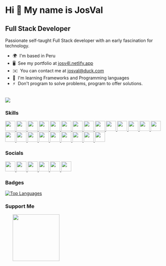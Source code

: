 # Hi 👋 My name is JosVal

## Full Stack Developer

Passionate self-taught Full Stack developer with an early fascination for technology.

-  🌍  I'm based in Peru
-  🖥️  See my portfolio at [josv4l.netlify.app](http://josv4l.netlify.app/)
-  ✉️  You can contact me at [josval@duck.com](mailto:josval@duck.com)
-  🧠  I'm learning Frameworks and Programming languages
-  ⚡  Don't program to solve problems, program to offer solutions.
   <br /><br />

<a href="https://www.twitch.tv/heyy_josval" target="_blank" rel="noreferrer"><img
src="https://img.shields.io/twitch/status/heyy_josval?logo=twitchsx&style=for-the-badge&color=a855f7&labelColor=1c1917&label=TWITCH+STATUS" /></a>

### Skills

<p align="left">
<a href="https://developer.mozilla.org/en-US/docs/Web/JavaScript" target="_blank" rel="noreferrer">
   <picture>
      <source media="(prefers-color-scheme: dark)" srcset="https://raw.githubusercontent.com/danielcranney/readme-generator/main/public/icons/skills/javascript-colored.svg" />
      <source media="(prefers-color-scheme: light)" srcset="https://raw.githubusercontent.com/danielcranney/readme-generator/main/public/icons/skills/javascript-colored.svg" />
      <img src="https://raw.githubusercontent.com/danielcranney/readme-generator/main/public/icons/skills/javascript-colored.svg" width="32" height="32" />
   </picture>
</a>
<a href="https://learn.microsoft.com/en-us/cpp/?view=msvc-170" target="_blank" rel="noreferrer">
   <picture>
      <source media="(prefers-color-scheme: dark)" srcset="https://raw.githubusercontent.com/danielcranney/readme-generator/main/public/icons/skills/cplusplus-colored.svg" />
      <source media="(prefers-color-scheme: light)" srcset="https://raw.githubusercontent.com/danielcranney/readme-generator/main/public/icons/skills/cplusplus-colored.svg" />
      <img src="https://raw.githubusercontent.com/danielcranney/readme-generator/main/public/icons/skills/cplusplus-colored.svg" width="32" height="32" />
   </picture>
</a>
<a href="https://www.python.org/" target="_blank" rel="noreferrer">
   <picture>
      <source media="(prefers-color-scheme: dark)" srcset="https://raw.githubusercontent.com/danielcranney/readme-generator/main/public/icons/skills/python-colored.svg" />
      <source media="(prefers-color-scheme: light)" srcset="https://raw.githubusercontent.com/danielcranney/readme-generator/main/public/icons/skills/python-colored.svg" />
      <img src="https://raw.githubusercontent.com/danielcranney/readme-generator/main/public/icons/skills/python-colored.svg" width="32" height="32" />
   </picture>
</a>
<a href="https://git-scm.com/" target="_blank" rel="noreferrer">
   <picture>
      <source media="(prefers-color-scheme: dark)" srcset="https://raw.githubusercontent.com/danielcranney/readme-generator/main/public/icons/skills/git-colored.svg" />
      <source media="(prefers-color-scheme: light)" srcset="https://raw.githubusercontent.com/danielcranney/readme-generator/main/public/icons/skills/git-colored.svg" />
      <img src="https://raw.githubusercontent.com/danielcranney/readme-generator/main/public/icons/skills/git-colored.svg" width="32" height="32" />
   </picture>
</a>
<a href="https://developer.mozilla.org/en-US/docs/Glossary/HTML5" target="_blank" rel="noreferrer">
   <picture>
      <source media="(prefers-color-scheme: dark)" srcset="https://raw.githubusercontent.com/danielcranney/readme-generator/main/public/icons/skills/html5-colored.svg" />
      <source media="(prefers-color-scheme: light)" srcset="https://raw.githubusercontent.com/danielcranney/readme-generator/main/public/icons/skills/html5-colored.svg" />
      <img src="https://raw.githubusercontent.com/danielcranney/readme-generator/main/public/icons/skills/html5-colored.svg" width="32" height="32" />
   </picture>
</a>
<a href="https://www.w3.org/TR/CSS/#css" target="_blank" rel="noreferrer">
   <picture>
      <source media="(prefers-color-scheme: dark)" srcset="https://raw.githubusercontent.com/danielcranney/readme-generator/main/public/icons/skills/css3-colored.svg" />
      <source media="(prefers-color-scheme: light)" srcset="https://raw.githubusercontent.com/danielcranney/readme-generator/main/public/icons/skills/css3-colored.svg" />
      <img src="https://raw.githubusercontent.com/danielcranney/readme-generator/main/public/icons/skills/css3-colored.svg" width="32" height="32" />
   </picture>
</a>
<a href="https://react.dev/" target="_blank" rel="noreferrer">
   <picture>
      <source media="(prefers-color-scheme: dark)" srcset="https://raw.githubusercontent.com/danielcranney/readme-generator/main/public/icons/skills/react-colored.svg" />
      <source media="(prefers-color-scheme: light)" srcset="https://raw.githubusercontent.com/danielcranney/readme-generator/main/public/icons/skills/react-colored.svg" />
      <img src="https://raw.githubusercontent.com/danielcranney/readme-generator/main/public/icons/skills/react-colored.svg" width="32" height="32" />
   </picture>
</a>
<a href="https://svelte.dev/" target="_blank" rel="noreferrer">
   <picture>
      <source media="(prefers-color-scheme: dark)" srcset="https://raw.githubusercontent.com/danielcranney/readme-generator/main/public/icons/skills/svelte-colored.svg" />
      <source media="(prefers-color-scheme: light)" srcset="https://raw.githubusercontent.com/danielcranney/readme-generator/main/public/icons/skills/svelte-colored.svg" />
      <img src="https://raw.githubusercontent.com/danielcranney/readme-generator/main/public/icons/skills/svelte-colored.svg" width="32" height="32" />
   </picture>
</a>
<a href="https://chakra-ui.com/" target="_blank" rel="noreferrer">
   <picture>
      <source media="(prefers-color-scheme: dark)" srcset="https://raw.githubusercontent.com/danielcranney/readme-generator/main/public/icons/skills/chakra-colored.svg" />
      <source media="(prefers-color-scheme: light)" srcset="https://raw.githubusercontent.com/danielcranney/readme-generator/main/public/icons/skills/chakra-colored.svg" />
      <img src="https://raw.githubusercontent.com/danielcranney/readme-generator/main/public/icons/skills/chakra-colored.svg" width="32" height="32" />
   </picture>
</a>
<a href="https://tailwindcss.com/" target="_blank" rel="noreferrer">
   <picture>
      <source media="(prefers-color-scheme: dark)" srcset="https://raw.githubusercontent.com/danielcranney/readme-generator/main/public/icons/skills/tailwindcss-colored.svg" />
      <source media="(prefers-color-scheme: light)" srcset="https://raw.githubusercontent.com/danielcranney/readme-generator/main/public/icons/skills/tailwindcss-colored.svg" />
      <img src="https://raw.githubusercontent.com/danielcranney/readme-generator/main/public/icons/skills/tailwindcss-colored.svg" width="32" height="32" />
   </picture>
</a>
<a href="https://mui.com/" target="_blank" rel="noreferrer">
   <picture>
      <source media="(prefers-color-scheme: dark)" srcset="https://raw.githubusercontent.com/danielcranney/readme-generator/main/public/icons/skills/materialui-colored.svg" />
      <source media="(prefers-color-scheme: light)" srcset="https://raw.githubusercontent.com/danielcranney/readme-generator/main/public/icons/skills/materialui-colored.svgg" />
      <img src="https://raw.githubusercontent.com/danielcranney/readme-generator/main/public/icons/skills/materialui-colored.svg" width="32" height="32" />
   </picture>
</a>
<a href="https://getbootstrap.com/" target="_blank" rel="noreferrer">
   <picture>
      <source media="(prefers-color-scheme: dark)" srcset="https://raw.githubusercontent.com/danielcranney/readme-generator/main/public/icons/skills/bootstrap-colored.svg" />
      <source media="(prefers-color-scheme: light)" srcset="https://raw.githubusercontent.com/danielcranney/readme-generator/main/public/icons/skills/bootstrap-colored.svg" />
      <img src="https://raw.githubusercontent.com/danielcranney/readme-generator/main/public/icons/skills/bootstrap-colored.svg" width="32" height="32" />
   </picture>
</a>
<a href="https://sass-lang.com/" target="_blank" rel="noreferrer">
   <picture>
      <source media="(prefers-color-scheme: dark)" srcset="https://raw.githubusercontent.com/danielcranney/readme-generator/main/public/icons/skills/sass-colored.svg" />
      <source media="(prefers-color-scheme: light)" srcset="https://raw.githubusercontent.com/danielcranney/readme-generator/main/public/icons/skills/sass-colored.svg" />
      <img src="https://raw.githubusercontent.com/danielcranney/readme-generator/main/public/icons/skills/sass-colored.svg" width="32" height="32" />
   </picture>
</a>
<a href="https://vitejs.dev/" target="_blank" rel="noreferrer">
   <picture>
      <source media="(prefers-color-scheme: dark)" srcset="https://raw.githubusercontent.com/danielcranney/readme-generator/main/public/icons/skills/vite-colored.svg" />
      <source media="(prefers-color-scheme: light)" srcset="https://raw.githubusercontent.com/danielcranney/readme-generator/main/public/icons/skills/vite-colored.svg" />
      <img src="https://raw.githubusercontent.com/danielcranney/readme-generator/main/public/icons/skills/vite-colored.svg" width="32" height="32" />
   </picture>
</a>
<a href="https://nextjs.org/docs" target="_blank" rel="noreferrer">
   <picture>
      <source media="(prefers-color-scheme: dark)" srcset="https://raw.githubusercontent.com/danielcranney/readme-generator/main/public/icons/skills/nextjs-colored.svg" />
      <source media="(prefers-color-scheme: light)" srcset="https://raw.githubusercontent.com/danielcranney/readme-generator/main/public/icons/skills/nextjs-colored.svg" />
      <img src="https://raw.githubusercontent.com/danielcranney/readme-generator/main/public/icons/skills/nextjs-colored.svg" width="32" height="32" />
   </picture>
</a>
<a href="https://nodejs.org/en" target="_blank" rel="noreferrer">
   <picture>
      <source media="(prefers-color-scheme: dark)" srcset="https://raw.githubusercontent.com/danielcranney/readme-generator/main/public/icons/skills/nodejs-colored.svg" />
      <source media="(prefers-color-scheme: light)" srcset="https://raw.githubusercontent.com/danielcranney/readme-generator/main/public/icons/skills/nodejs-colored.svg" />
      <img src="https://raw.githubusercontent.com/danielcranney/readme-generator/main/public/icons/skills/nodejs-colored.svg" width="32" height="32" />
   </picture>
</a>
<a href="https://www.mongodb.com/" target="_blank" rel="noreferrer">
   <picture>
      <source media="(prefers-color-scheme: dark)" srcset="https://raw.githubusercontent.com/danielcranney/readme-generator/main/public/icons/skills/mongodb-colored.svg" />
      <source media="(prefers-color-scheme: light)" srcset="https://raw.githubusercontent.com/danielcranney/readme-generator/main/public/icons/skills/mongodb-colored.svg" />
      <img src="https://raw.githubusercontent.com/danielcranney/readme-generator/main/public/icons/skills/mongodb-colored.svg" width="32" height="32" />
   </picture>
</a>
<a href="https://firebase.google.com/" target="_blank" rel="noreferrer">
   <picture>
      <source media="(prefers-color-scheme: dark)" srcset="https://raw.githubusercontent.com/danielcranney/readme-generator/main/public/icons/skills/firebase-colored.svg" />
      <source media="(prefers-color-scheme: light)" srcset="https://raw.githubusercontent.com/danielcranney/readme-generator/main/public/icons/skills/firebase-colored.svg" />
      <img src="https://raw.githubusercontent.com/danielcranney/readme-generator/main/public/icons/skills/firebase-colored.svg" width="32" height="32" />
   </picture>
</a>
<a href="https://expressjs.com/" target="_blank" rel="noreferrer">
   <picture>
      <source media="(prefers-color-scheme: dark)" srcset="https://raw.githubusercontent.com/danielcranney/readme-generator/main/public/icons/skills/express-colored.svg" />
      <source media="(prefers-color-scheme: light)" srcset="https://raw.githubusercontent.com/danielcranney/readme-generator/main/public/icons/skills/express-colored.svg" />
      <img src="https://raw.githubusercontent.com/danielcranney/readme-generator/main/public/icons/skills/express-colored.svg" width="32" height="32" />
   </picture>
</a>
<a href="https://www.mysql.com/" target="_blank" rel="noreferrer">
   <picture>
      <source media="(prefers-color-scheme: dark)" srcset="https://raw.githubusercontent.com/danielcranney/readme-generator/main/public/icons/skills/mysql-colored.svg" />
      <source media="(prefers-color-scheme: light)" srcset="https://raw.githubusercontent.com/danielcranney/readme-generator/main/public/icons/skills/mysql-colored.svg" />
      <img src="https://raw.githubusercontent.com/danielcranney/readme-generator/main/public/icons/skills/mysql-colored.svg" width="32" height="32" />
   </picture>
</a>
<a href="https://www.linux.org/" target="_blank" rel="noreferrer">
   <picture>
      <source media="(prefers-color-scheme: dark)" srcset="https://raw.githubusercontent.com/danielcranney/readme-generator/main/public/icons/skills/linux-colored.svg" />
      <source media="(prefers-color-scheme: light)" srcset="https://raw.githubusercontent.com/danielcranney/readme-generator/main/public/icons/skills/linux-colored.svg" />
      <img src="https://raw.githubusercontent.com/danielcranney/readme-generator/main/public/icons/skills/linux-colored.svg" width="32" height="32" />
   </picture>
</a>
<a href="https://www.adobe.com/uk/products/photoshop.html" target="_blank" rel="noreferrer">
   <picture>
      <source media="(prefers-color-scheme: dark)" srcset="https://raw.githubusercontent.com/danielcranney/readme-generator/main/public/icons/skills/photoshop-colored.svg" />
      <source media="(prefers-color-scheme: light)" srcset="https://raw.githubusercontent.com/danielcranney/readme-generator/main/public/icons/skills/photoshop-colored.svg" />
      <img src="https://raw.githubusercontent.com/danielcranney/readme-generator/main/public/icons/skills/photoshop-colored.svg" width="32" height="32" />
   </picture>
</a>
<a href="https://www.figma.com/" target="_blank" rel="noreferrer">
   <picture>
      <source media="(prefers-color-scheme: dark)" srcset="https://raw.githubusercontent.com/danielcranney/readme-generator/main/public/icons/skills/figma-colored.svg" />
      <source media="(prefers-color-scheme: light)" srcset="https://raw.githubusercontent.com/danielcranney/readme-generator/main/public/icons/skills/figma-colored.svg" />
      <img src="https://raw.githubusercontent.com/danielcranney/readme-generator/main/public/icons/skills/figma-colored.svg" width="32" height="32" />
   </picture>
</a>
</p>
                    
### Socials
                  
                  
<p align="left">

   <a href="https://www.dev.to/josv4l" target="_blank" rel="noreferrer">
      <picture>
         <source media="(prefers-color-scheme: dark)" srcset="https://raw.githubusercontent.com/danielcranney/readme-generator/main/public/icons/socials/devdotto-dark.svg" />
         <source media="(prefers-color-scheme: light)" srcset="https://raw.githubusercontent.com/danielcranney/readme-generator/main/public/icons/socials/devdotto.svg" />
         <img src="https://raw.githubusercontent.com/danielcranney/readme-generator/main/public/icons/socials/devdotto.svg" width="32" height="32" />
      </picture>
   </a>
   <a href="https://www.github.com/heyy-josval" target="_blank" rel="noreferrer">
      <picture>
         <source media="(prefers-color-scheme: dark)" srcset="https://raw.githubusercontent.com/danielcranney/readme-generator/main/public/icons/socials/github-dark.svg" />
         <source media="(prefers-color-scheme: light)" srcset="https://raw.githubusercontent.com/danielcranney/readme-generator/main/public/icons/socials/github.svg" />
         <img src="https://raw.githubusercontent.com/danielcranney/readme-generator/main/public/icons/socials/github.svg" width="32" height="32" />
      </picture>
   </a>
   <a href="http://www.instagram.com/heyy.josval" target="_blank" rel="noreferrer">
      <picture>
         <source media="(prefers-color-scheme: dark)" srcset="https://raw.githubusercontent.com/danielcranney/readme-generator/main/public/icons/socials/instagram.svg" />
         <source media="(prefers-color-scheme: light)" srcset="https://raw.githubusercontent.com/danielcranney/readme-generator/main/public/icons/socials/instagram.svg" />
<img src="https://raw.githubusercontent.com/danielcranney/readme-generator/main/public/icons/socials/instagram.svg" width="32" height="32" />
      </picture>
   </a>
   <a href="https://www.linkedin.com/in/josval" target="_blank" rel="noreferrer">
                    <picture>
                    <source media="(prefers-color-scheme: dark)" srcset="https://raw.githubusercontent.com/danielcranney/readme-generator/main/public/icons/socials/linkedin.svg" />
                    <source media="(prefers-color-scheme: light)" srcset="https://raw.githubusercontent.com/danielcranney/readme-generator/main/public/icons/socials/linkedin.svg" />
                    <img src="https://raw.githubusercontent.com/danielcranney/readme-generator/main/public/icons/socials/linkedin.svg" width="32" height="32" />
                    </picture>
                    </a>
                      <a href="https://www.x.com/heyy_josval" target="_blank" rel="noreferrer">
                    <picture>
                    <source media="(prefers-color-scheme: dark)" srcset="https://raw.githubusercontent.com/danielcranney/readme-generator/main/public/icons/socials/twitter-dark.svg" />
                    <source media="(prefers-color-scheme: light)" srcset="https://raw.githubusercontent.com/danielcranney/readme-generator/main/public/icons/socials/twitter.svg" />
                    <img src="https://raw.githubusercontent.com/danielcranney/readme-generator/main/public/icons/socials/twitter.svg" width="32" height="32" />
                    </picture>
                    </a>
                      <a href="https://www.twitch.tv/heyy_josval" target="_blank" rel="noreferrer">
                    <picture>
                    <source media="(prefers-color-scheme: dark)" srcset="https://raw.githubusercontent.com/danielcranney/readme-generator/main/public/icons/socials/twitch.svg" />
                    <source media="(prefers-color-scheme: light)" srcset="https://raw.githubusercontent.com/danielcranney/readme-generator/main/public/icons/socials/twitch.svg" />
                    <img src="https://raw.githubusercontent.com/danielcranney/readme-generator/main/public/icons/socials/twitch.svg" width="32" height="32" />
                    </picture>
                    </a>
                  </p>

### Badges

<a href="https://github.com/heyy-josval" align="left"><img src="https://github-readme-stats.vercel.app/api/top-langs/?username=heyy-josval&langs_count=10&title_color=a855f7&text_color=ffffff&icon_color=a855f7&bg_color=1c1917&hide_border=true&locale=en&custom_title=Top%20%Languages" alt="Top Languages" /></a>

### Support Me

<ul style="list-style: none; list-decoration: none; margin: 0;"><li style="display: inline-block; margin-right: 0.25rem;">
      <a href="https://www.buymeacoffee.com/josv4l">
         <img src="https://cdn.buymeacoffee.com/buttons/v2/default-yellow.png" width="150"/>
      </a>
   </li>
</ul>
